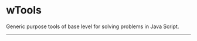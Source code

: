 # wTools

Generic purpose tools of base level for solving problems in Java Script.

_ _ _ _ _ _





























































